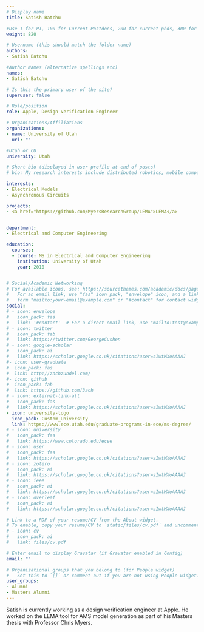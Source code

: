 ```yaml
---
# Display name
title: Satish Batchu

#Use 1 for PI, 100 for Current Postdocs, 200 for current phds, 300 for current masters, 400 for current undergrads, 800 for alum postdocs, 810 for alum phds, 820 for alum masters, and 830 for alum undergrads
weight: 820

# Username (this should match the folder name)
authors:
- Satish Batchu

#Author Names (alternative spellings etc)
names:
- Satish Batchu

# Is this the primary user of the site?
superuser: false

# Role/position
role: Apple, Design Verification Engineer

# Organizations/Affiliations
organizations:
- name: University of Utah
  url: ""

#Utah or CU
university: Utah

# Short bio (displayed in user profile at end of posts)
# bio: My research interests include distributed robotics, mobile computing and programmable matter.

interests:
- Electrical Models
- Asynchronous Circuits

projects:
- <a href="https://github.com/MyersResearchGroup/LEMA">LEMA</a>


department:
- Electrical and Computer Engineering

education:
  courses:
  - course: MS in Electrical and Computer Engineering
    institution: University of Utah
    year: 2010


# Social/Academic Networking
# For available icons, see: https://sourcethemes.com/academic/docs/page-builder/#icons
#   For an email link, use "fas" icon pack, "envelope" icon, and a link in the
#   form "mailto:your-email@example.com" or "#contact" for contact widget.
social:
# - icon: envelope
#   icon_pack: fas
#   link: '#contact'  # For a direct email link, use "mailto:test@example.org".
# - icon: twitter
#   icon_pack: fab
#   link: https://twitter.com/GeorgeCushen
# - icon: google-scholar
#   icon_pack: ai
#   link: https://scholar.google.co.uk/citations?user=sIwtMXoAAAAJ
#- icon: user-graduate
#  icon_pack: fas
#  link: http://zachzundel.com/
#- icon: github
#  icon_pack: fab
#  link: https://github.com/3ach
# - icon: external-link-alt
#   icon_pack: fas
#   link: https://scholar.google.co.uk/citations?user=sIwtMXoAAAAJ
- icon: university-logo
  icon_pack: Custom_University
  link: https://www.ece.utah.edu/graduate-programs-in-ece/ms-degree/
# - icon: university
#   icon_pack: fas
#   link: https://www.colorado.edu/ecee
# - icon: user
#   icon_pack: fas
#   link: https://scholar.google.co.uk/citations?user=sIwtMXoAAAAJ
# - icon: zotero
#   icon_pack: ai
#   link: https://scholar.google.co.uk/citations?user=sIwtMXoAAAAJ
# - icon: ieee
#   icon_pack: ai
#   link: https://scholar.google.co.uk/citations?user=sIwtMXoAAAAJ
# - icon: overleaf
#   icon_pack: ai
#   link: https://scholar.google.co.uk/citations?user=sIwtMXoAAAAJ

# Link to a PDF of your resume/CV from the About widget.
# To enable, copy your resume/CV to `static/files/cv.pdf` and uncomment the lines below.
# - icon: cv
#   icon_pack: ai
#   link: files/cv.pdf

# Enter email to display Gravatar (if Gravatar enabled in Config)
email: ""

# Organizational groups that you belong to (for People widget)
#   Set this to `[]` or comment out if you are not using People widget.
user_groups:
- Alumni
- Masters Alumni
---
```


Satish is currently working as a design verification engineer at Apple. He worked on the LEMA tool for AMS model generation as part of his Masters thesis with Professor Chris Myers.